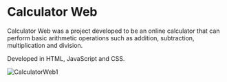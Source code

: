 # Calculator Web

Calculator Web was a project developed to be an online calculator that can perform basic arithmetic operations such as addition, subtraction, multiplication and division.

Developed in HTML, JavaScript and CSS.

![CalculatorWeb1](https://user-images.githubusercontent.com/110068135/196528879-4174591a-c123-4a1e-a59f-8aaa88660d62.png)

